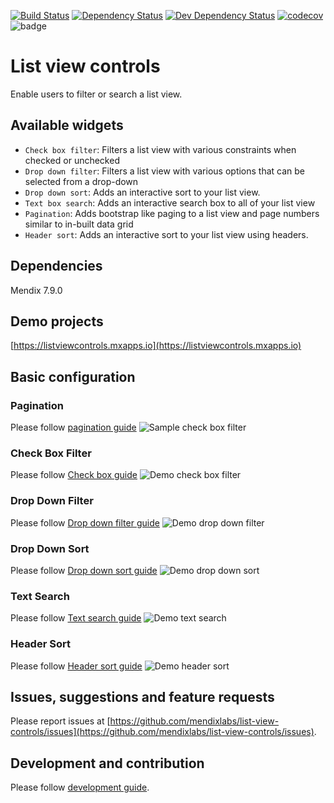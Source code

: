 [![Build Status](https://travis-ci.org/mendixlabs/list-view-controls.svg?branch=master)](https://travis-ci.org/mendixlabs/list-view-controls)
[![Dependency Status](https://david-dm.org/mendixlabs/list-view-controls.svg)](https://david-dm.org/mendixlabs/list-view-controls)
[![Dev Dependency Status](https://david-dm.org/mendixlabs/list-view-controls.svg#info=devDependencies)](https://david-dm.org/mendixlabs/list-view-controls#info=devDependencies)
[![codecov](https://codecov.io/gh/mendixlabs/list-view-controls/branch/master/graph/badge.svg)](https://codecov.io/gh/mendixlabs/list-view-controls)
![badge](https://img.shields.io/badge/mendix-7.7.1-green.svg)

# List view controls
Enable users to filter or search a list view.

## Available widgets
* `Check box filter`: Filters a list view with various constraints when checked or unchecked
* `Drop down filter`: Filters a list view with various options that can be selected from a drop-down
* `Drop down sort`: Adds an interactive sort to your list view.
* `Text box search`: Adds an interactive search box to all of your list view
* `Pagination`: Adds bootstrap like paging to a list view and page numbers similar to in-built data grid
* `Header sort`: Adds an interactive sort to your list view using headers.

## Dependencies
Mendix 7.9.0

## Demo projects
[https://listviewcontrols.mxapps.io](https://listviewcontrols.mxapps.io)

## Basic configuration

### Pagination
Please follow [pagination guide](docs/README.Pagination.md)
![Sample check box filter](assets/Pagination/demo.gif)

### Check Box Filter
Please follow [Check box guide](/docs/README.CheckBoxFilter.md)
![Demo check box filter](assets/CheckBoxFilter/demo.gif)

### Drop Down Filter
Please follow [Drop down filter guide](/docs/README.DropDownFilter.md)
![Demo drop down filter](assets/DropDownFilter/demo.gif)

### Drop Down Sort
Please follow [Drop down sort guide](/docs/README.DropDownSort.md)
![Demo drop down sort](assets/DropDownSort/demo.gif)

### Text Search
Please follow [Text search guide](docs/README.TextBoxSearch.md)
![Demo text search](assets/TextBoxSearch/demo.gif)

### Header Sort
Please follow [Header sort guide](docs/README.HeaderSort.md)
![Demo header sort](assets/HeaderSort/demo.gif)

## Issues, suggestions and feature requests
Please report issues at [https://github.com/mendixlabs/list-view-controls/issues](https://github.com/mendixlabs/list-view-controls/issues).

## Development and contribution
Please follow [development guide](/docs/development.md).
